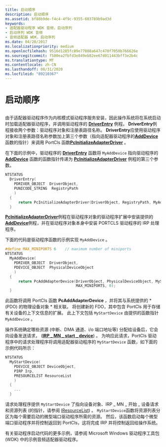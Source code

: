 ```yaml
---
title: 启动顺序
description: 启动顺序
ms.assetid: bf88b9de-f4c4-4f9c-9355-603789b9ad3d
keywords:
- 适配器驱动程序 WDK 音频，启动序列
- 启动序列 WDK 音频
- 音频适配器 WDK，启动序列
ms.date: 04/20/2017
ms.localizationpriority: medium
ms.openlocfilehash: 9516d1285fc89e77808a647c470f7050b766626e
ms.sourcegitcommit: f500ea2fbfd3e849eb82ee67d011443bff3e2b4c
ms.translationtype: MT
ms.contentlocale: zh-CN
ms.lasthandoff: 08/31/2020
ms.locfileid: "89210367"
---
```

# <a name="startup-sequence"></a>启动顺序


## <span id="startup_sequence"></span><span id="STARTUP_SEQUENCE"></span>


由于适配器驱动程序作为内核模式驱动程序服务安装，因此操作系统将在系统启动时加载适配器驱动程序，并调用驱动程序的 [**DriverEntry**](/windows-hardware/drivers/ddi/wdm/nc-wdm-driver_initialize) 例程。 **DriverEntry**例程接收两个参数：驱动程序对象和注册表路径名称。 **DriverEntry**应使用驱动程序对象和注册表路径名称参数加上第三个参数（指向适配器驱动程序的[**AddDevice**](/windows-hardware/drivers/ddi/wdm/nc-wdm-driver_add_device)函数的指针）来调用 PortCls 函数[**PcInitializeAdapterDriver**](/windows-hardware/drivers/ddi/portcls/nf-portcls-pcinitializeadapterdriver) 。

在下面的示例中，驱动程序的 [**DriverEntry**](/windows-hardware/drivers/ddi/wdm/nc-wdm-driver_initialize) 函数将 `MyAddDevice` 指向驱动程序的 [**AddDevice**](/windows-hardware/drivers/ddi/wdm/nc-wdm-driver_add_device) 函数的函数指针传递为 [**PcInitializeAdapterDriver**](/windows-hardware/drivers/ddi/portcls/nf-portcls-pcinitializeadapterdriver) 例程的第三个参数。

```cpp
NTSTATUS 
  DriverEntry( 
    PDRIVER_OBJECT  DriverObject,
    PUNICODE_STRING  RegistryPath
    )
  {
      return PcInitializeAdapterDriver(DriverObject, RegistryPath, MyAddDevice);
  }
```

[**PcInitializeAdapterDriver**](/windows-hardware/drivers/ddi/portcls/nf-portcls-pcinitializeadapterdriver)例程在驱动程序对象的驱动程序扩展中安装提供的[**AddDevice**](/windows-hardware/drivers/ddi/wdm/nc-wdm-driver_add_device)例程，并在驱动程序对象本身中安装 PORTCLS 驱动程序的 IRP 处理程序。

下面的代码是驱动程序函数的示例实现 `MyAddDevice` 。

```cpp
#define MAX_MINIPORTS 6    // maximum number of miniports
NTSTATUS
  MyAddDevice(
    PDRIVER_OBJECT  DriverObject,
    PDEVICE_OBJECT  PhysicalDeviceObject 
    )
  {
      return PcAddAdapterDevice(DriverObject, PhysicalDeviceObject, MyStartDevice,
                                MAX_MINIPORTS, 0);
  }
```

此函数将调用 PortCls 函数 **PcAddAdapterDevice** ，并将其与系统提供的 * (PDO) 的物理设备对象 * 相关联。 将创建新的 FDO，其中包含 PortCls 用于存储有关设备的上下文信息的扩展。 此上下文包括 `MyStartDevice` 由提供的函数指针 `MyAddDevice` 。

操作系统确定哪些资源 (中断、DMA 通道、i/o 端口地址等) 分配给设备后，它会向设备发送请求， ([**IRP \_ MN \_ start \_ device**](../kernel/irp-mn-start-device.md)) 。 为响应此请求，PortCls 驱动程序中的请求处理程序将调用适配器驱动程序的 `MyStartDevice` 函数，如下面的示例代码所示：

```cpp
NTSTATUS
  MyStartDevice(
    PDEVICE_OBJECT DeviceObject,
    PIRP Irp,
    PRESOURCELIST ResourceList
    )
  {
    ...
  }
```

请求处理程序提供 `MyStartDevice` 了指向设备对象、IRP \_ MN \_ 开始 \_ 设备请求和资源列表 (的指针，请参阅 [IResourceList](/windows-hardware/drivers/ddi/portcls/nn-portcls-iresourcelist)) 。 `MyStartDevice`函数将资源列表分区为每个需要启动的微型端口驱动程序所需的资源。 然后，该函数启动每个微型端口驱动程序并将控制返回到 PortCls，这将完成 IRP 并将控制返回给操作系统。

有关驱动程序启动代码的更多示例，请参阅 Microsoft Windows 驱动程序工具包 (WDK) 中的示例音频适配器驱动程序。

 

